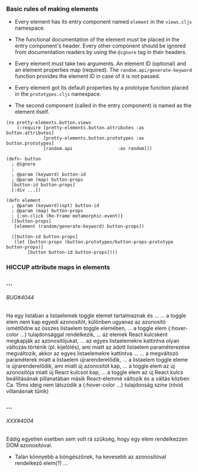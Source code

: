 
### Basic rules of making elements

- Every element has its entry component named `element` in the `views.cljs` namespace.

- The functional documentation of the element must be placed in the entry
  component's header. Every other component should be ignored from documentation
  readers by using the `@ignore` tag in their headers.

- Every element must take two arguments. An element ID (optional) and an element
  properties map (required).
  The `random.api/generate-keyword` function provides the element ID in case of it
  is not passed.

- Every element got its default properties by a prototype function placed in the
  `prototypes.cljs` namespace.

- The second component (called in the entry component) is named as the element itself.

```
(ns pretty-elements.button.views
    (:require [pretty-elements.button.attributes :as button.attributes]  
              [pretty-elements.button.prototypes :as button.prototypes]  
              [random.api                 :as random]))

(defn- button
  ; @ignore
  ;
  ; @param (keyword) button-id
  ; @param (map) button-props
  [button-id button-props]
  [:div ...])

(defn element
  ; @param (keyword)(opt) button-id
  ; @param (map) button-props
  ; {:on-click (Re-Frame metamorphic-event)}
  ([button-props]
   [element (random/generate-keyword) button-props])

  ([button-id button-props]
   (let [button-props (button.prototypes/button-props-prototype button-props)]
        [button button-id button-props])))
```

### HICCUP attribute maps in elements


### ...

###### BUG#4044

Ha egy listában a listaelemek toggle elemet tartalmaznak és ...
... a toggle elem nem kap egyedi azonosítót, különben ugyanaz az azonosító
    ismétlődne az összes listaelem toggle elemében,
... a toggle elem {:hover-color ...} tulajdonsággal rendelkezik,
... az elemek React kulcsként megkapják az azonosítójukat,
... az egyes listaelemekre kattintva olyan változás történik (pl. kijelölés),
    ami miatt az adott listaelem paraméterezése megváltozik,
akkor az egyes listaelemekre kattintva ...
... a megváltozó paraméterek miatt a listaelem újrarenderelődik,
... a listaelem toggle eleme is újrarenderelődik, ami miatt új azonosítót kap,
... a toggle elem az új azonosítója miatt új React kulcsot kap,
... a toggle elem az új React kulcs beállításának pillanatában másik React-elemmé
    változik és a váltás közben Ca. 15ms ideig nem látszódik a {:hover-color ...}
    tulajdonság színe (rövid villanásnak tűnik)

### ...

###### XXX#4004

Eddig egyetlen esetben sem volt rá szükség, hogy egy elem rendelkezzen DOM azonosítóval.

+ Talán könnyebb a böngészőnek, ha kevesebb az azonosítóval rendelkező elem(?) ...
